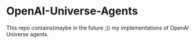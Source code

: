# OpenAI-Universe-Agents
This repo contains(maybe in the future ;)) my implementations of OpenAI Universe agents.
